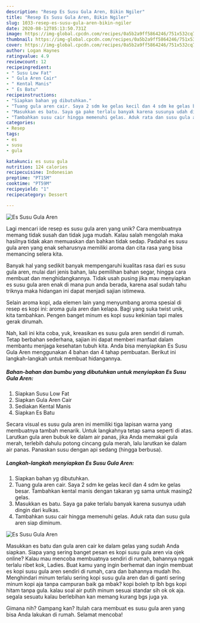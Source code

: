 ```yaml
---
description: "Resep Es Susu Gula Aren, Bikin Ngiler"
title: "Resep Es Susu Gula Aren, Bikin Ngiler"
slug: 1033-resep-es-susu-gula-aren-bikin-ngiler
date: 2020-08-12T05:13:50.731Z
image: https://img-global.cpcdn.com/recipes/0a5b2a9ff5864246/751x532cq70/es-susu-gula-aren-foto-resep-utama.jpg
thumbnail: https://img-global.cpcdn.com/recipes/0a5b2a9ff5864246/751x532cq70/es-susu-gula-aren-foto-resep-utama.jpg
cover: https://img-global.cpcdn.com/recipes/0a5b2a9ff5864246/751x532cq70/es-susu-gula-aren-foto-resep-utama.jpg
author: Logan Haynes
ratingvalue: 4.9
reviewcount: 12
recipeingredient:
- " Susu Low Fat"
- " Gula Aren Cair"
- " Kental Manis"
- " Es Batu"
recipeinstructions:
- "Siapkan bahan yg dibutuhkan."
- "Tuang gula aren cair. Saya 2 sdm ke gelas kecil dan 4 sdm ke gelas besar. Tambahkan kental manis dengan takaran yg sama untuk masing2 gelas."
- "Masukkan es batu. Saya ga pake terlalu banyak karena susunya udah dingin dari kulkas."
- "Tambahkan susu cair hingga memenuhi gelas. Aduk rata dan susu gula aren siap diminum."
categories:
- Resep
tags:
- es
- susu
- gula

katakunci: es susu gula 
nutrition: 124 calories
recipecuisine: Indonesian
preptime: "PT15M"
cooktime: "PT59M"
recipeyield: "1"
recipecategory: Dessert

---
```



![Es Susu Gula Aren](https://img-global.cpcdn.com/recipes/0a5b2a9ff5864246/751x532cq70/es-susu-gula-aren-foto-resep-utama.jpg)

Lagi mencari ide resep es susu gula aren yang unik? Cara membuatnya memang tidak susah dan tidak juga mudah. Kalau salah mengolah maka hasilnya tidak akan memuaskan dan bahkan tidak sedap. Padahal es susu gula aren yang enak seharusnya memiliki aroma dan cita rasa yang bisa memancing selera kita.

Banyak hal yang sedikit banyak mempengaruhi kualitas rasa dari es susu gula aren, mulai dari jenis bahan, lalu pemilihan bahan segar, hingga cara membuat dan menghidangkannya. Tidak usah pusing jika mau menyiapkan es susu gula aren enak di mana pun anda berada, karena asal sudah tahu triknya maka hidangan ini dapat menjadi sajian istimewa.

Selain aroma kopi, ada elemen lain yang menyumbang aroma spesial di resep es kopi ini: aroma gula aren dan kelapa. Bagi yang suka twist unik, kita tambahkan. Pengen banget minum es kopi susu kekinian tapi males gerak dirumah.


Nah, kali ini kita coba, yuk, kreasikan es susu gula aren sendiri di rumah. Tetap berbahan sederhana, sajian ini dapat memberi manfaat dalam membantu menjaga kesehatan tubuh kita. Anda bisa menyiapkan Es Susu Gula Aren menggunakan 4 bahan dan 4 tahap pembuatan. Berikut ini langkah-langkah untuk membuat hidangannya.

<!--inarticleads1-->

##### Bahan-bahan dan bumbu yang dibutuhkan untuk menyiapkan Es Susu Gula Aren:

1. Siapkan  Susu Low Fat
1. Siapkan  Gula Aren Cair
1. Sediakan  Kental Manis
1. Siapkan  Es Batu


Secara visual es susu gula aren ini memiliki tiga lapisan warna yang membuatnya tambah menarik. Untuk langkahnya tetap sama seperti di atas. Larutkan gula aren bubuk ke dalam air panas, jika Anda memakai gula merah, terlebih dahulu potong cincang gula merah, lalu larutkan ke dalam air panas. Panaskan susu dengan api sedang (hingga berbusa). 

<!--inarticleads2-->

##### Langkah-langkah menyiapkan Es Susu Gula Aren:

1. Siapkan bahan yg dibutuhkan.
1. Tuang gula aren cair. Saya 2 sdm ke gelas kecil dan 4 sdm ke gelas besar. Tambahkan kental manis dengan takaran yg sama untuk masing2 gelas.
1. Masukkan es batu. Saya ga pake terlalu banyak karena susunya udah dingin dari kulkas.
1. Tambahkan susu cair hingga memenuhi gelas. Aduk rata dan susu gula aren siap diminum.
<img src="//assets-global.cpcdn.com/assets/icons/button_play-2c75c40dde080a61004c1f40b05d8f140eaff45d7e9e6481dc71c63d2e7c4909.png" alt="Es Susu Gula Aren">

Masukkan es batu dan gula aren cair ke dalam gelas yang sudah Anda siapkan. Siapa yang sering banget pesan es kopi susu gula aren via ojek online? Kalau mau mencoba membuatnya sendiri di rumah, bahannya nggak terlalu ribet kok, Ladies. Buat kamu yang ingin berhemat dan ingin membuat es kopi susu gula aren sendiri di rumah, cara dan bahannya mudah lho. Menghindari minum terlalu sering kopi susu gula aren dan di ganti sering minum kopi aja tanpa campuran baik ga mbak? kopi boleh tp lbh bgs kopi hitam tanpa gula. kalau soal air putih minum sesuai standar sih ok ok aja. segala sesuatu kalau berlebihan kan memang kurang bgs juga ya. 

Gimana nih? Gampang kan? Itulah cara membuat es susu gula aren yang bisa Anda lakukan di rumah. Selamat mencoba!
